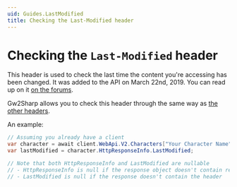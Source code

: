 ```yaml
---
uid: Guides.LastModified
title: Checking the Last-Modified header
---
```


# Checking the `Last-Modified` header
This header is used to check the last time the content you're accessing has been changed.
It was added to the API on March 22nd, 2019.
You can read up on it [on the forums](https://en-forum.guildwars2.com/discussion/72091/api-updates-march-22-2019).

Gw2Sharp allows you to check this header through the same way as [the other headers](http-headers.md).

An example:

```cs
// Assuming you already have a client
var character = await client.WebApi.V2.Characters["Your Character Name"].GetAsync();
var lastModified = character.HttpResponseInfo.LastModified;

// Note that both HttpResponseInfo and LastModified are nullable
// - HttpResponseInfo is null if the response object doesn't contain response information (e.g. when this object is not the root object of the response)
// - LastModified is null if the response doesn't contain the header
```
